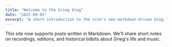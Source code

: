```yaml
---
title: "Welcome to the Grieg blog"
date: "2025-09-01"
excerpt: "A short introduction to the site's new markdown-driven blog."
---
```


This site now supports posts written in Markdown. We'll share short notes on recordings, editions, and historical tidbits about Grieg's life and music.
